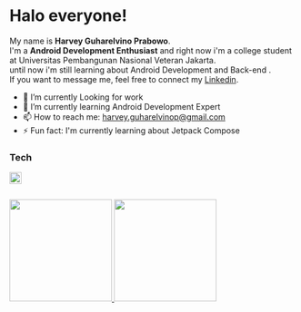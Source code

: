 # Halo everyone! 
My name is **Harvey Guharelvino Prabowo**.\
I'm a **Android Development Enthusiast** and right now i'm a college student at Universitas Pembangunan Nasional Veteran Jakarta.\
until now i'm still learning about Android Development and Back-end .\
If you want to message me, feel free to connect my [Linkedin](https://www.linkedin.com/in/harveygp/).

- 🔭 I’m currently Looking for work
- 🌱 I’m currently learning Android Development Expert
- 📫 How to reach me: harvey.guharelvinop@gmail.com
- ⚡ Fun fact: I'm currently learning about Jetpack Compose

### Tech
  <a href="#"><img align="left" alt="Kotlin" title="Kotlin" width="21px" src="https://cdn.worldvectorlogo.com/logos/kotlin-2.svg" /></a>
  <br>
  <br>

 
<p align="left">
<a href="https://github.com/gilangadhan">
  <img height="180em" src="https://github-readme-stats-eight-theta.vercel.app/api?username=gilangadhan&show_icons=true&theme=algolia&include_all_commits=true&count_private=true"/>
  <img height="180em" src="https://github-readme-stats-eight-theta.vercel.app/api/top-langs/?username=gilangadhan&layout=compact&langs_count=8&theme=algolia"/>
</a>
</p>
